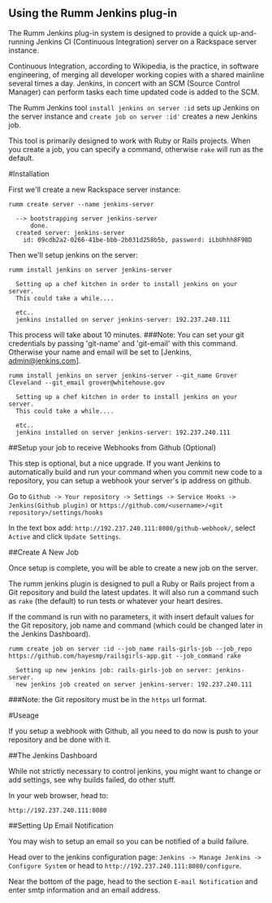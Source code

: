 ## Using the Rumm Jenkins plug-in

The Rumm Jenkins plug-in system is designed to provide a quick up-and-running Jenkins CI (Continuous Integration) server on a Rackspace server instance.

Continuous Integration, according to Wikipedia, is the practice, in software engineering, of merging all developer working copies with a shared mainline several times a day. Jenkins, in concert with an SCM (Source Control Manager) can perform tasks each time updated code is added to the SCM.

The Rumm Jenkins tool `install jenkins on server :id` sets up Jenkins on the server instance and `create job on server :id'` creates a new Jenkins job.

This tool is primarily designed to work with Ruby or Rails projects. When you create a job, you can specify a command, otherwise `rake` will run as the default.

#Installation

First we'll create a new Rackspace server instance:

    rumm create server --name jenkins-server

      --> bootstrapping server jenkins-server
          done.
      created server: jenkins-server
        id: 09cdb2a2-0266-41be-bbb-2b031d258b5b, password: iLbUhhh8F98D

Then we'll setup jenkins on the server:

    rumm install jenkins on server jenkins-server

      Setting up a chef kitchen in order to install jenkins on your server.
      This could take a while....

      etc..
      jenkins installed on server jenkins-server: 192.237.240.111

This process will take about 10 minutes.
###Note: You can set your git credentials by passing 'git-name' and 'git-email' with this command. Otherwise your name and email will be set to [Jenkins, admin@jenkins.com].

    rumm install jenkins on server jenkins-server --git_name Grover Cleveland --git_email grover@whitehouse.gov

      Setting up a chef kitchen in order to install jenkins on your server.
      This could take a while....

      etc..
      jenkins installed on server jenkins-server: 192.237.240.111

##Setup your job to receive Webhooks from Github (Optional)

This step is optional, but a nice upgrade. If you want Jenkins to automatically build and run your command when you commit new code to a repository, you can setup a webhook your server's ip address on github.

Go to `Github -> Your repository -> Settings -> Service Hooks -> Jenkins(Github plugin)` or `https://github.com/<username>/<git repository>/settings/hooks`

In the text box add: `http://192.237.240.111:8080/github-webhook/`, select `Active` and click `Update Settings`.

##Create A New Job

Once setup is complete, you will be able to create a new job on the server.

The rumm jenkins plugin is designed to pull a Ruby or Rails project from a Git repository and build the latest updates. It will also run a command such as `rake` (the default) to run tests or whatever your heart desires.

If the command is run with no parameters, it with insert default values for the Git repository, job name and command (which could be changed later in the Jenkins Dashboard).

    rumm create job on server :id --job_name rails-girls-job --job_repo https://github.com/hayesmp/railsgirls-app.git --job_command rake

      Setting up new jenkins job: rails-girls-job on server: jenkins-server.
      new jenkins job created on server jenkins-server: 192.237.240.111

###Note: the Git repository must be in the `https` url format.

#Useage

If you setup a webhook with Github, all you need to do now is push to your repository and be done with it.

##The Jenkins Dashboard

While not strictly necessary to control jenkins, you might want to change or add settings, see why builds failed, do other stuff.

In your web browser, head to:

    http://192.237.240.111:8080

##Setting Up Email Notification

You may wish to setup an email so you can be notified of a build failure.

Head over to the jenkins configuration page: `Jenkins -> Manage Jenkins -> Configure System` or head to `http://192.237.240.111:8080/configure`.

Near the bottom of the page, head to the section `E-mail Notification` and enter smtp information and an email address.
